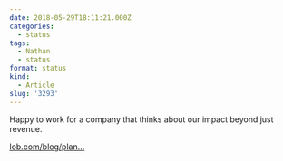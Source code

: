 ```yaml
---
date: 2018-05-29T18:11:21.000Z
categories:
  - status
tags:
  - Nathan
  - status
format: status
kind:
  - Article
slug: '3293'
---
```

Happy to work for a company that thinks about our impact beyond just revenue.

[lob.com/blog/plan…][1]

 [1]: https://lob.com/blog/planting-forest-code-lobs-reforestation
